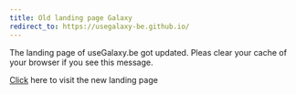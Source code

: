 ```yaml
---
title: Old landing page Galaxy
redirect_to: https://usegalaxy-be.github.io/
---
```


The landing page of useGalaxy.be got updated. Pleas clear your cache of your browser if you see this message.


[Click](/) here to visit the new landing page